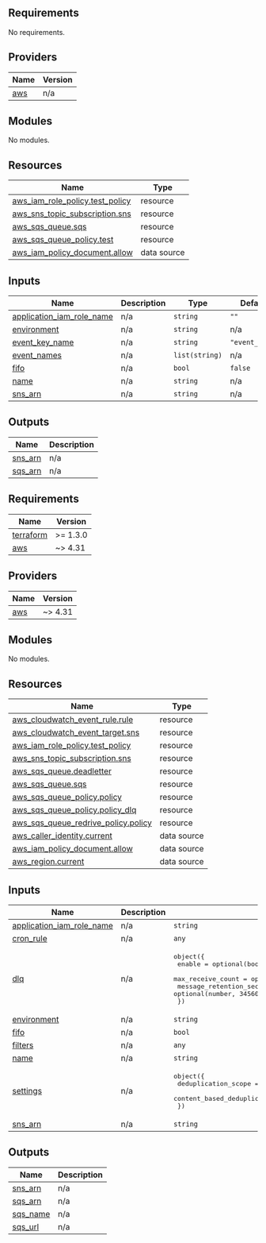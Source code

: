 ## Requirements

No requirements.

## Providers

| Name | Version |
|------|---------|
| <a name="provider_aws"></a> [aws](#provider\_aws) | n/a |

## Modules

No modules.

## Resources

| Name | Type |
|------|------|
| [aws_iam_role_policy.test_policy](https://registry.terraform.io/providers/hashicorp/aws/latest/docs/resources/iam_role_policy) | resource |
| [aws_sns_topic_subscription.sns](https://registry.terraform.io/providers/hashicorp/aws/latest/docs/resources/sns_topic_subscription) | resource |
| [aws_sqs_queue.sqs](https://registry.terraform.io/providers/hashicorp/aws/latest/docs/resources/sqs_queue) | resource |
| [aws_sqs_queue_policy.test](https://registry.terraform.io/providers/hashicorp/aws/latest/docs/resources/sqs_queue_policy) | resource |
| [aws_iam_policy_document.allow](https://registry.terraform.io/providers/hashicorp/aws/latest/docs/data-sources/iam_policy_document) | data source |

## Inputs

| Name | Description | Type | Default | Required |
|------|-------------|------|---------|:--------:|
| <a name="input_application_iam_role_name"></a> [application\_iam\_role\_name](#input\_application\_iam\_role\_name) | n/a | `string` | `""` | no |
| <a name="input_environment"></a> [environment](#input\_environment) | n/a | `string` | n/a | yes |
| <a name="input_event_key_name"></a> [event\_key\_name](#input\_event\_key\_name) | n/a | `string` | `"event_name"` | no |
| <a name="input_event_names"></a> [event\_names](#input\_event\_names) | n/a | `list(string)` | n/a | yes |
| <a name="input_fifo"></a> [fifo](#input\_fifo) | n/a | `bool` | `false` | no |
| <a name="input_name"></a> [name](#input\_name) | n/a | `string` | n/a | yes |
| <a name="input_sns_arn"></a> [sns\_arn](#input\_sns\_arn) | n/a | `string` | n/a | yes |

## Outputs

| Name | Description |
|------|-------------|
| <a name="output_sns_arn"></a> [sns\_arn](#output\_sns\_arn) | n/a |
| <a name="output_sqs_arn"></a> [sqs\_arn](#output\_sqs\_arn) | n/a |
<!-- BEGINNING OF PRE-COMMIT-TERRAFORM DOCS HOOK -->
## Requirements

| Name | Version |
|------|---------|
| <a name="requirement_terraform"></a> [terraform](#requirement\_terraform) | >= 1.3.0 |
| <a name="requirement_aws"></a> [aws](#requirement\_aws) | ~> 4.31 |

## Providers

| Name | Version |
|------|---------|
| <a name="provider_aws"></a> [aws](#provider\_aws) | ~> 4.31 |

## Modules

No modules.

## Resources

| Name | Type |
|------|------|
| [aws_cloudwatch_event_rule.rule](https://registry.terraform.io/providers/hashicorp/aws/latest/docs/resources/cloudwatch_event_rule) | resource |
| [aws_cloudwatch_event_target.sns](https://registry.terraform.io/providers/hashicorp/aws/latest/docs/resources/cloudwatch_event_target) | resource |
| [aws_iam_role_policy.test_policy](https://registry.terraform.io/providers/hashicorp/aws/latest/docs/resources/iam_role_policy) | resource |
| [aws_sns_topic_subscription.sns](https://registry.terraform.io/providers/hashicorp/aws/latest/docs/resources/sns_topic_subscription) | resource |
| [aws_sqs_queue.deadletter](https://registry.terraform.io/providers/hashicorp/aws/latest/docs/resources/sqs_queue) | resource |
| [aws_sqs_queue.sqs](https://registry.terraform.io/providers/hashicorp/aws/latest/docs/resources/sqs_queue) | resource |
| [aws_sqs_queue_policy.policy](https://registry.terraform.io/providers/hashicorp/aws/latest/docs/resources/sqs_queue_policy) | resource |
| [aws_sqs_queue_policy.policy_dlq](https://registry.terraform.io/providers/hashicorp/aws/latest/docs/resources/sqs_queue_policy) | resource |
| [aws_sqs_queue_redrive_policy.policy](https://registry.terraform.io/providers/hashicorp/aws/latest/docs/resources/sqs_queue_redrive_policy) | resource |
| [aws_caller_identity.current](https://registry.terraform.io/providers/hashicorp/aws/latest/docs/data-sources/caller_identity) | data source |
| [aws_iam_policy_document.allow](https://registry.terraform.io/providers/hashicorp/aws/latest/docs/data-sources/iam_policy_document) | data source |
| [aws_region.current](https://registry.terraform.io/providers/hashicorp/aws/latest/docs/data-sources/region) | data source |

## Inputs

| Name | Description | Type | Default | Required |
|------|-------------|------|---------|:--------:|
| <a name="input_application_iam_role_name"></a> [application\_iam\_role\_name](#input\_application\_iam\_role\_name) | n/a | `string` | `""` | no |
| <a name="input_cron_rule"></a> [cron\_rule](#input\_cron\_rule) | n/a | `any` | `null` | no |
| <a name="input_dlq"></a> [dlq](#input\_dlq) | n/a | <pre>object({<br>    enable                    = optional(bool, false)<br>    max_receive_count         = optional(number, 2)<br>    message_retention_seconds = optional(number, 345600)<br>  })</pre> | <pre>{<br>  "enable": false<br>}</pre> | no |
| <a name="input_environment"></a> [environment](#input\_environment) | n/a | `string` | n/a | yes |
| <a name="input_fifo"></a> [fifo](#input\_fifo) | n/a | `bool` | `false` | no |
| <a name="input_filters"></a> [filters](#input\_filters) | n/a | `any` | `""` | no |
| <a name="input_name"></a> [name](#input\_name) | n/a | `string` | n/a | yes |
| <a name="input_settings"></a> [settings](#input\_settings) | n/a | <pre>object({<br>    deduplication_scope         = optional(string, null)<br>    content_based_deduplication = optional(bool, false)<br>  })</pre> | `{}` | no |
| <a name="input_sns_arn"></a> [sns\_arn](#input\_sns\_arn) | n/a | `string` | `""` | no |

## Outputs

| Name | Description |
|------|-------------|
| <a name="output_sns_arn"></a> [sns\_arn](#output\_sns\_arn) | n/a |
| <a name="output_sqs_arn"></a> [sqs\_arn](#output\_sqs\_arn) | n/a |
| <a name="output_sqs_name"></a> [sqs\_name](#output\_sqs\_name) | n/a |
| <a name="output_sqs_url"></a> [sqs\_url](#output\_sqs\_url) | n/a |
<!-- END OF PRE-COMMIT-TERRAFORM DOCS HOOK -->
